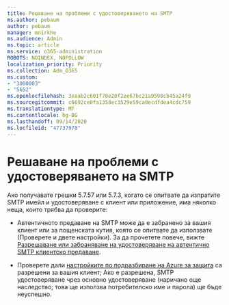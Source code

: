 ```yaml
---
title: Решаване на проблеми с удостоверяването на SMTP
ms.author: pebaum
author: pebaum
manager: mnirkhe
ms.audience: Admin
ms.topic: article
ms.service: o365-administration
ROBOTS: NOINDEX, NOFOLLOW
localization_priority: Priority
ms.collection: Adm_O365
ms.custom:
- "3000003"
- "5652"
ms.openlocfilehash: 3eaab2c601f78e20f2ee67bc21a9598cb45a24f9
ms.sourcegitcommit: c6692ce0fa1358ec3529e59ca0ecdfdea4cdc759
ms.translationtype: MT
ms.contentlocale: bg-BG
ms.lasthandoff: 09/14/2020
ms.locfileid: "47737978"
---
```

# <a name="solving-smtp-authentication-issues"></a>Решаване на проблеми с удостоверяването на SMTP

Ако получавате грешки 5.7.57 или 5.7.3, когато се опитвате да изпратите SMTP имейл и удостоверяване с клиент или приложение, има няколко неща, които трябва да проверите:

- Автентичното предаване на SMTP може да е забранено за вашия клиент или за пощенската кутия, която се опитвате да използвате (Проверете и двете настройки). За да прочетете повече, вижте [Разрешаване или забраняване на удостоверяване на автентично SMTP клиентско предаване](https://docs.microsoft.com/exchange/clients-and-mobile-in-exchange-online/authenticated-client-smtp-submission).

- Проверете дали [настройките по подразбиране на Azure за защита](https://docs.microsoft.com/azure/active-directory/fundamentals/concept-fundamentals-security-defaults) са разрешени за вашия клиент; Ако е разрешена, SMTP удостоверяване чрез основно удостоверяване (наричано още наследство; това ще използва потребителско име и парола) ще бъде неуспешно.
